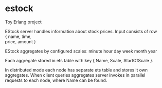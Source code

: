 estock
======

Toy Erlang project

EStock server handles information about stock prices.
Input consists of 
row {
	name,
	time,	
	price,
	amount
}

EStock aggregates by configured scales: 
	minute
	hour
	day
	week
	month
	year

Each aggregate stored in ets table with key { Name, Scale, StartOfScale }.

In distributed mode each node has separate ets table and stores
it own aggregates. When client queries aggregates server invokes
in parallel requests to each node, where Name can be found.

